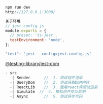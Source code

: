 
```js
npm run dev
http://127.0.0.1:3000/
```

```js
关于环境
// jest.config.js
module.exports = {
  // preset: 'ts-jest',
  testEnvironment: 'node',
};

"test": "jest --config=jest.config.js"
```

[@testing-library/jest-dom](https://www.npmjs.com/package/@testing-library/jest-dom)

```js
- src
  -| Render      //  1. 测试组件渲染
  -| QueryDom    //  2. 测试获取DOM内容
  -| ReactLib    //  3. 使用react库测试渲染
  -| Simulate  //  4. 模拟用户交互影响
  -| Async       //  5. 测试异步代码
```